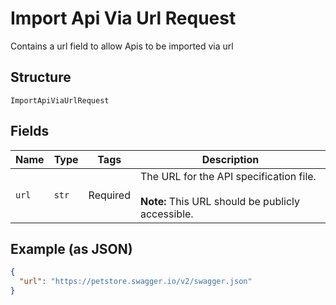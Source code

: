 
# Import Api Via Url Request

Contains a url field to allow Apis to be imported via url

## Structure

`ImportApiViaUrlRequest`

## Fields

| Name | Type | Tags | Description |
|  --- | --- | --- | --- |
| `url` | `str` | Required | The URL for the API specification file.<br><br>**Note:** This URL should be publicly accessible. |

## Example (as JSON)

```json
{
  "url": "https://petstore.swagger.io/v2/swagger.json"
}
```

